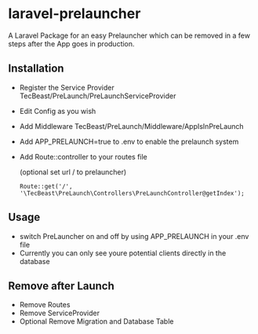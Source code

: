 # laravel-prelauncher
A Laravel Package for an easy Prelauncher which can be removed in a few steps after the App goes in production.

## Installation
- Register the Service Provider TecBeast/PreLaunch/PreLaunchServiceProvider
- Edit Config as you wish
- Add Middleware TecBeast/PreLaunch/Middleware/AppIsInPreLaunch
- Add APP_PRELAUNCH=true to .env to enable the prelaunch system
- Add Route::controller to your routes file 

	(optional set url / to prelauncher)
	```
	Route::get('/', '\TecBeast\PreLaunch\Controllers\PreLaunchController@getIndex');
	```

## Usage
- switch PreLauncher on and off by using APP_PRELAUNCH in your .env file
- Currently you can only see youre potential clients directly in the database

## Remove after Launch
- Remove Routes
- Remove ServiceProvider
- Optional Remove Migration and Database Table